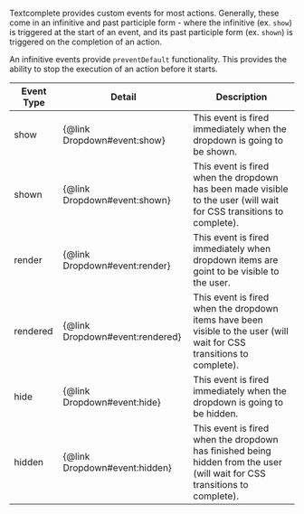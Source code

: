 Textcomplete provides custom events for most actions. Generally, these come in an infinitive and past participle form - where the infinitive (ex. `show`) is triggered at the start of an event, and its past participle form (ex. `shown`) is triggered on the completion of an action.

An infinitive events provide `preventDefault` functionality. This provides the ability to stop the execution of an action before it starts.

Event Type | Detail                          | Description 
-----------|---------------------------------|---------------------------------------------------------------------------------------------------------------------------
show       | {@link Dropdown#event:show}     | This event is fired immediately when the dropdown is going to be shown.
shown      | {@link Dropdown#event:shown}    | This event is fired when the dropdown has been made visible to the user (will wait for CSS transitions to complete).
render     | {@link Dropdown#event:render}   | This event is fired immediately when dropdown items are goint to be visible to the user.
rendered   | {@link Dropdown#event:rendered} | This event is fired when the dropdown items have been visible to the user (will wait for CSS transitions to complete).
hide       | {@link Dropdown#event:hide}     | This event is fired immediately when the dropdown is going to be hidden.
hidden     | {@link Dropdown#event:hidden}   | This event is fired when the dropdown has finished being hidden from the user (will wait for CSS transitions to complete).
